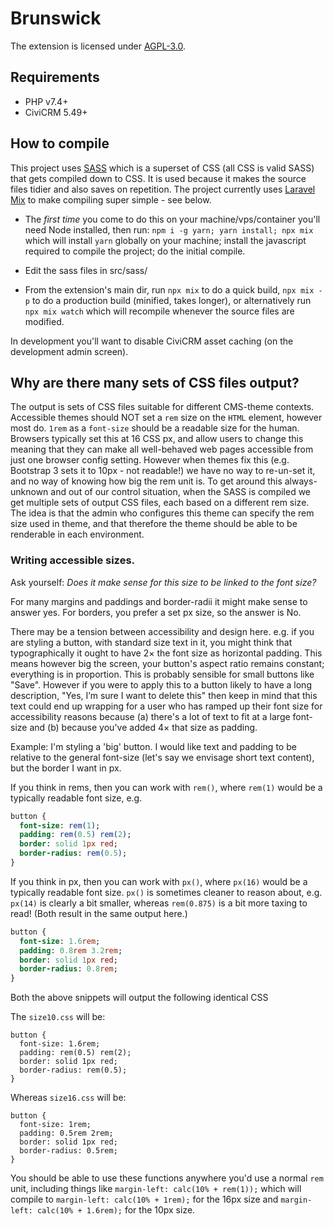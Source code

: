 # Brunswick

The extension is licensed under [AGPL-3.0](LICENSE.txt).

## Requirements

* PHP v7.4+
* CiviCRM 5.49+

## How to compile

This project uses [SASS](https://sass-lang.com/) which is a superset of CSS (all CSS is valid SASS) that gets compiled down to CSS. It is used because it makes the source files tidier and also saves on repetition. The project currently uses [Laravel Mix](https://laravel-mix.com/) to make compiling super simple - see below.

- The *first time* you come to do this on your machine/vps/container you'll
  need Node installed, then run:  `npm i -g yarn; yarn install; npx mix` which
  will install `yarn` globally on your machine; install the javascript required
  to compile the project; do the initial compile.

- Edit the sass files in src/sass/

- From the extension's main dir, run `npx mix` to do a quick build,
  `npx mix -p` to do a production build (minified, takes longer), or alternatively run
  `npx mix watch` which will recompile whenever the source files are modified.

In development you'll want to disable CiviCRM asset caching (on the development admin screen).

## Why are there many sets of CSS files output?

The output is sets of CSS files suitable for different CMS-theme contexts. Accessible themes should NOT set a `rem` size on the `HTML` element, however most do. `1rem` as a `font-size` should be a readable size for the human. Browsers typically set this at 16 CSS px, and allow users to change this meaning that they can make all well-behaved web pages accessible from just one browser config setting. However when themes fix this (e.g. Bootstrap 3 sets it to 10px - not readable!) we have no way to re-un-set it, and no way of knowing how big the rem unit is. To get around this always-unknown and out of our control situation, when the SASS is compiled we get multiple sets of output CSS files, each based on a different rem size. The idea is that the admin who configures this theme can specify the rem size used in theme, and that therefore the theme should be able to be renderable in each environment.

### Writing accessible sizes.

Ask yourself: *Does it make sense for this size to be linked to the font size?*

For many margins and paddings and border-radii it might make sense to answer yes. For borders, you prefer a set px size, so the answer is No.

There may be a tension between accessibility and design here. e.g. if you are styling a button, with standard size text in it, you might think that typographically it ought to have 2× the font size as horizontal padding. This means however big the screen, your button's aspect ratio remains constant; everything is in proportion. This is probably sensible for small buttons like "Save". However if you were to apply this to a button likely to have a long description, "Yes, I’m sure I want to delete this" then keep in mind that this text could end up wrapping for a user who has ramped up their font size for accessibility reasons because (a) there's a lot of text to fit at a large font-size and (b) because you've added 4× that size as padding.

Example: I'm styling a 'big' button. I would like text and padding to be relative to the general font-size (let's say we envisage short text content), but the border I want in px.

If you think in rems, then you can work with `rem()`, where `rem(1)` would be a typically readable font size, e.g.

```sass
button {                        
  font-size: rem(1);
  padding: rem(0.5) rem(2);
  border: solid 1px red;
  border-radius: rem(0.5);
}
```

If you think in px, then you can work with `px()`, where `px(16)` would be a typically readable font size. `px()` is sometimes cleaner to reason about, e.g. `px(14)` is clearly a bit smaller, whereas `rem(0.875)` is a bit more taxing to read! (Both result in the same output here.)

```sass
button {                        
  font-size: 1.6rem;
  padding: 0.8rem 3.2rem;
  border: solid 1px red;
  border-radius: 0.8rem;
}
```

Both the above snippets will output the following identical CSS

The `size10.css` will be:

```
button {
  font-size: 1.6rem;
  padding: rem(0.5) rem(2);
  border: solid 1px red;
  border-radius: rem(0.5);
}
```

Whereas `size16.css` will be:

```
button {
  font-size: 1rem;
  padding: 0.5rem 2rem;
  border: solid 1px red;
  border-radius: 0.5rem;
}
```

You should be able to use these functions anywhere you'd use a normal `rem` unit, including things like `margin-left: calc(10% + rem(1));` which will compile to `margin-left: calc(10% + 1rem);` for the 16px size and `margin-left: calc(10% + 1.6rem);` for the 10px size.

